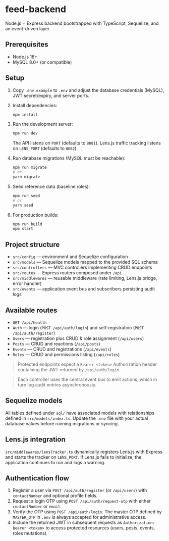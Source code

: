 # feed-backend

Node.js + Express backend bootstrapped with TypeScript, Sequelize, and an event-driven layer.

## Prerequisites

- Node.js 18+
- MySQL 8.0+ (or compatible)

## Setup

1. Copy `.env.example` to `.env` and adjust the database credentials (MySQL), JWT secret/expiry, and server ports.
2. Install dependencies:

   ```sh
   npm install
   ```

3. Run the development server:

   ```sh
   npm run dev
   ```

   The API listens on `PORT` (defaults to `8081`). Lens.js traffic tracking listens on `LENS_PORT` (defaults to `8082`).

4. Run database migrations (MySQL must be reachable):

   ```sh
   npm run migrate
   # or
   yarn migrate
   ```

5. Seed reference data (baseline roles):

   ```sh
   npm run seed
   # or
   yarn seed
   ```

6. For production builds:

   ```sh
   npm run build
   npm start
   ```

## Project structure

- `src/config` — environment and Sequelize configuration
- `src/models` — Sequelize models mapped to the provided SQL schema
- `src/controllers` — MVC controllers implementing CRUD endpoints
- `src/routes` — Express routers composed under `/api`
- `src/middlewares` — reusable middleware (rate limiting, Lens.js bridge, error handler)
- `src/events` — application event bus and subscribers persisting audit logs

## Available routes

- `GET /api/health`
- `Auth` — login (`POST /api/auth/login`) and self-registration (`POST /api/auth/register`)
- `Users` — registration plus CRUD & role assignment (`/api/users`)
- `Posts` — CRUD and reactions (`/api/posts`)
- `Events` — CRUD and registrations (`/api/events`)
- `Roles` — CRUD and permissions listing (`/api/roles`)

> Protected endpoints expect a `Bearer <token>` Authorization header containing the JWT returned by `/api/auth/login`.

> Each controller uses the central event bus to emit actions, which in turn log audit entries asynchronously.

## Sequelize models

All tables defined under `sql/` have associated models with relationships defined in `src/models/index.ts`. Update the `.env` file with your actual database values before running migrations or syncing.

## Lens.js integration

`src/middlewares/lensTracker.ts` dynamically registers Lens.js with Express and starts the tracker on `LENS_PORT`. If Lens.js fails to initialize, the application continues to run and logs a warning.

## Authentication flow

1. Register a user via `POST /api/auth/register` (or `/api/users`) with `contactNumber` and optional profile fields.
2. Request a login OTP using `POST /api/auth/request-otp` with either `contactNumber` or `email`.
3. Verify the OTP using `POST /api/auth/login`. The master OTP defined by `MASTER_OTP` in `.env` is always accepted for administrative access.
4. Include the returned JWT in subsequent requests as `Authorization: Bearer <token>` to access protected resources (users, posts, events, roles mutations).
